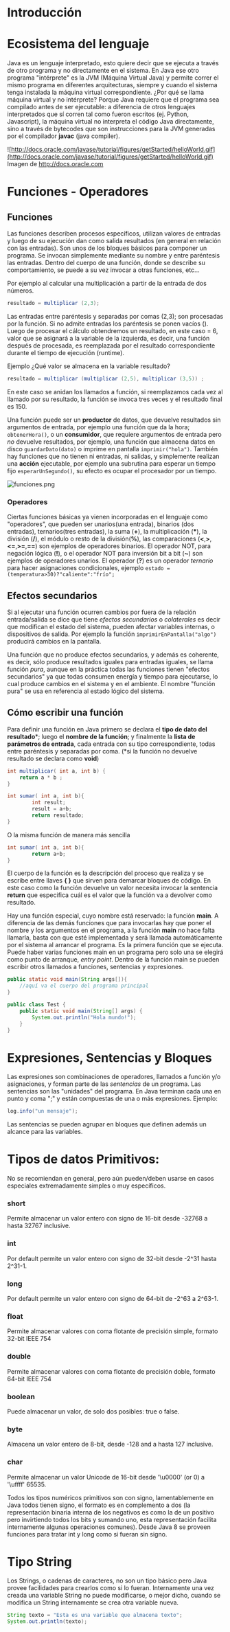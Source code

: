 # Introducción


# Ecosistema del lenguaje
 
Java es un lenguaje interpretado, esto quiere decir que se ejecuta a través de otro programa y no directamente en el sistema. En Java ese otro programa "intérprete" es la JVM (Máquina Virtual Java) y permite correr el mismo programa en diferentes arquitecturas, siempre y cuando el sistema tenga instalada la máquina virtual correspondiente. ¿Por qué se llama máquina virtual y no intérprete? Porque Java requiere que el programa sea compilado antes de ser ejecutable: a diferencia de otros lenguajes interpretados que sí corren tal como fueron escritos (ej. Python, Javascript), la máquina virtual no interpreta el código Java directamente, sino a través de bytecodes que son instrucciones para la JVM generadas por el compilador **javac** (java compiler).

![http://docs.oracle.com/javase/tutorial/figures/getStarted/helloWorld.gif](http://docs.oracle.com/javase/tutorial/figures/getStarted/helloWorld.gif)  
Imagen de http://docs.oracle.com


# Funciones - Operadores

## Funciones

Las funciones describen procesos específicos, utilizan valores de entradas y luego de su ejecución dan como salida resultados (en general en relación con las entradas). Son unos de los bloques básicos para componer un programa. Se invocan simplemente mediante su nombre y entre paréntesis las entradas. Dentro del cuerpo de una función, donde se describe su comportamiento, se puede a su vez invocar a otras funciones, etc...

Por ejemplo al calcular una multiplicación a partir de la entrada de dos números.

```Java
resultado = multiplicar (2,3);
```

Las entradas entre paréntesis y separadas por comas (2,3); son procesadas por la función. Si no admite entradas los paréntesis se ponen vacíos (). Luego de procesar el cálculo obtendremos un resultado, en este caso = 6, valor que se asignará a la variable de la izquierda, es decir, una función después de procesada, es reemplazada por el resultado correspondiente durante el tiempo de ejecución (runtime).

Ejemplo ¿Qué valor se almacena en la variable resultado?

```Java
resultado = multiplicar (multiplicar (2,5), multiplicar (3,5)) ;
```

En este caso se anidan los llamados a función, si reemplazamos cada vez al llamado por su resultado, la función se invoca tres veces y el resultado final es 150. 

Una función puede ser un **productor** de datos, que devuelve resultados sin argumentos de entrada, por ejemplo una función que da la hora; ```obtenerHora()```, o un **consumidor**, que requiere argumentos de entrada pero *no* devuelve resultados, por ejemplo, una función que almacena datos en disco ```guardarDato(dato)``` o imprime en pantalla ```imprimir("hola")```. También hay funciones que no tienen ni entradas, ni salidas, y simplemente realizan una **acción** ejecutable, por ejemplo una subrutina para esperar un tiempo fijo ```esperarUnSegundo()```, su efecto es ocupar el procesador por un tiempo.

![funciones.png](funciones.png)

### Operadores

Ciertas funciones básicas ya vienen incorporadas en el lenguaje como "operadores", que pueden ser unarios(una entrada), binarios (dos entradas), ternarios(tres entradas), la suma (**+**), la multiplicación (**\***), la división (**/**), el módulo o resto de la división(**%**), las comparaciones (**<**,**>**,**<=**,**>=**,**==**) son ejemplos de operadores binarios. El operador NOT, para negación lógica (**!**), o el operador NOT para inversión bit a bit (**~**) son ejemplos de operadores unarios. El operador (**?**) es un operador *ternario* para hacer asignaciones condicionales,  ejemplo ``` estado = (temperatura>30)?"caliente":"frío"; ```

## Efectos secundarios

Si al ejecutar una función ocurren cambios por fuera de la relación entrada/salida se dice que tiene *efectos secundarios* o *colaterales* es decir que modifican el estado del sistema, pueden afectar variables internas, o dispositivos de salida. Por ejemplo la función ```imprimirEnPantalla("algo")``` producirá cambios en la pantalla.

Una función que no produce efectos secundarios, y además es coherente, es decir, sólo produce resultados iguales para entradas iguales, se llama función *pura*, aunque en la práctica todas las funciones tienen "efectos secundarios" ya que todas consumen energía y tiempo para ejecutarse, lo cual produce cambios en el sistema y en el ambiente. El nombre "función pura" se usa en referencia al estado lógico del sistema. 
  
## Cómo escribir una función 

Para definir una función en Java primero se declara el **tipo de dato del resultado**\*; luego el **nombre de la función**; y finalmente la **lista de parámetros de entrada**, cada entrada con su tipo correspondiente, todas entre paréntesis y separadas por coma.  (*si la función no devuelve resultado se declara como **void**)


```Java
int multiplicar( int a, int b) { 
    return a * b ;
}
```

```Java
int sumar( int a, int b){
        int result;        
        result = a+b;        
        return resultado;
}
```
O la misma función de manera más sencilla 

```Java
int sumar( int a, int b){        
        return a+b;
}
```

El cuerpo de la función es la descripción del proceso que realiza y se escribe entre llaves **{ }** que sirven para demarcar bloques de código. En este caso como la función devuelve un valor necesita invocar la sentencia **return** que especifica cuál es el valor que la función va a devolver como resultado. 

Hay una función especial, cuyo nombre está reservado: la función **main**. A diferencia de las demás funciones que para invocarlas hay que poner el nombre y los argumentos en el programa, a la función **main** no hace falta llamarla, basta con que esté implementada y será llamada automáticamente por el sistema al arrancar el programa. Es la primera función que se ejecuta. Puede haber varias funciones main en un programa pero solo una se elegirá como punto de arranque, *entry point*. Dentro de la función main se pueden escribir otros llamados a funciones, sentencias y expresiones.

```Java
public static void main(String args[]){	
 	//aquí va el cuerpo del programa principal
}
```

```Java
public class Test { 
    public static void main(String[] args) {
        System.out.println("Hola mundo!"); 
    }
}
```

# Expresiones, Sentencias y Bloques
Las expresiones son combinaciones de operadores, llamados a función y/o asignaciones, y forman parte de las *sentencias* de un programa.
Las sentencias son las "unidades" del programa. En Java terminan cada una en punto y coma ";" y están compuestas de una o más expresiones. Ejemplo:

```Java
log.info("un mensaje");

```

Las sentencias se pueden agrupar en bloques que definen además un alcance para las variables. 

# Tipos de datos Primitivos:

No se recomiendan en general, pero aún pueden/deben usarse en casos especiales extremadamente simples o muy específicos.

### short
Permite almacenar un valor entero con signo de 16-bit desde -32768 a hasta 32767 inclusive. 
### int
Por default permite un valor entero con signo de 32-bit desde -2^31 hasta 2^31-1. 
### long
Por default permite un valor entero con signo de 64-bit de -2^63 a 2^63-1. 
### float
Permite almacenar valores con coma flotante de precisión simple, formato 32-bit IEEE 754
### double
Permite almacenar valores con coma flotante de precisión doble, formato 64-bit IEEE 754 
### boolean
Puede almacenar un valor, de solo dos posibles: true o false. 
### byte
Almacena un valor entero de 8-bit, desde -128 and a hasta 127 inclusive. 
### char
Permite almacenar un valor Unicode de 16-bit desde  '\u0000' (or 0) a '\uffff' 65535.

Todos los tipos numéricos primitivos son con signo, lamentablemente en Java todos tienen signo, el formato es en complemento a dos (la representación binaria interna de los negativos es como la de un positivo pero invirtiendo todos los bits y sumando uno, esta representación facilita internamente algunas operaciones comunes). Desde Java 8 se proveen funciones para tratar int y long como si fueran sin signo.


# Tipo String

Los Strings, o cadenas de caracteres, no son un tipo básico pero Java provee facilidades para crearlos como si lo fueran. Internamente una vez creada una variable String no puede modificarse, o mejor dicho, cuando se modifica un String internamente se crea otra variable nueva.
 
 ```Java
 String texto = "Esta es una variable que almacena texto";
 System.out.println(texto);
 ```
